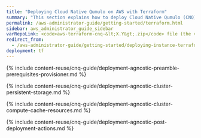 ```yaml
---
title: "Deploying Cloud Native Qumulo on AWS with Terraform"
summary: "This section explains how to deploy Cloud Native Qumulo (CNQ) on AWS by creating the persistent storage and the cluster compute and cache resources with Terraform. It also provides recommendations for Terraform deployments and information about post-deployment actions and optimization."
permalink: /aws-administrator-guide/getting-started/terraform.html
sidebar: aws_administrator_guide_sidebar
varRepoLink: <code>aws-terraform-cnq-&lt;X.Y&gt;.zip</code> file (the version in the file name corresponds to the provisioning scripts, not the version of Qumulo Core)
redirect_from:
  - /aws-administrator-guide/getting-started/deploying-instance-terraform.html
deployment: tf
---
```


{% include content-reuse/cnq-guide/deployment-agnostic-preamble-prerequisites-provisioner.md %}

{% include content-reuse/cnq-guide/deployment-agnostic-cluster-persistent-storage.md %}

{% include content-reuse/cnq-guide/deployment-agnostic-cluster-compute-cache-resources.md %}

{% include content-reuse/cnq-guide/deployment-agnostic-post-deployment-actions.md %}

